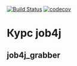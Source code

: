 [![Build Status](https://travis-ci.com/saimon494/job4j_grabber.svg?branch=main)](https://travis-ci.com/saimon494/job4j_grabber)
[![codecov](https://codecov.io/gh/saimon494/job4j_grabber/branch/main/graph/badge.svg)](https://codecov.io/gh/saimon494/job4j_grabber)
# Курс job4j
## job4j_grabber